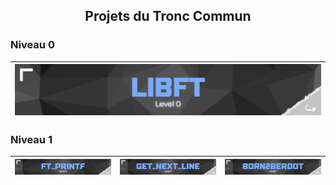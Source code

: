 <h2 align="center">Projets du Tronc Commun</h2>

### Niveau 0
| [![Libft](images/libft.png)](https://github.com/MatthieuGillieron/libft) |
|:-----------------------------------:|

### Niveau 1
| [![Ft_printf](images/ft_printf.png)](https://github.com/MatthieuGillieron/ft_printf) | [![Get_Next_Line](images/gnl.png)](https://github.com/MatthieuGillieron/get_next_line) | [![Born2beroot](images/b2r.png)](https://github.com/MatthieuGillieron/born2beroot) |
|:-----------------------------------:|:--------------------------------------:|:---------------------------------------:|

